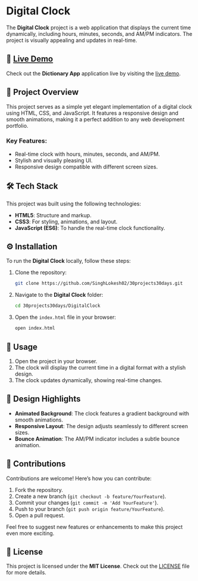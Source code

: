 # Digital Clock

The **Digital Clock** project is a web application that displays the current time dynamically, including hours, minutes, seconds, and AM/PM indicators. The project is visually appealing and updates in real-time.

## 🔗 [Live Demo](https://digital-clock-eight-mu.vercel.app/)

Check out the **Dictionary App** application live by visiting the [live demo](https://digital-clock-eight-mu.vercel.app/).


## 📖 Project Overview

This project serves as a simple yet elegant implementation of a digital clock using HTML, CSS, and JavaScript. It features a responsive design and smooth animations, making it a perfect addition to any web development portfolio.

### Key Features:
- Real-time clock with hours, minutes, seconds, and AM/PM.
- Stylish and visually pleasing UI.
- Responsive design compatible with different screen sizes.

## 🛠️ Tech Stack

This project was built using the following technologies:

- **HTML5**: Structure and markup.
- **CSS3**: For styling, animations, and layout.
- **JavaScript (ES6)**: To handle the real-time clock functionality.

## ⚙️ Installation

To run the **Digital Clock** locally, follow these steps:

1. Clone the repository:
    ```bash
    git clone https://github.com/SinghLokesh02/30projects30days.git
    ```

2. Navigate to the **Digital Clock** folder:
    ```bash
    cd 30projects30days/DigitalClock
    ```

3. Open the `index.html` file in your browser:
    ```bash
    open index.html
    ```

## 🚀 Usage

1. Open the project in your browser.
2. The clock will display the current time in a digital format with a stylish design.
3. The clock updates dynamically, showing real-time changes.

## 🎨 Design Highlights

- **Animated Background**: The clock features a gradient background with smooth animations.
- **Responsive Layout**: The design adjusts seamlessly to different screen sizes.
- **Bounce Animation**: The AM/PM indicator includes a subtle bounce animation.

## 🤝 Contributions

Contributions are welcome! Here’s how you can contribute:

1. Fork the repository.
2. Create a new branch (`git checkout -b feature/YourFeature`).
3. Commit your changes (`git commit -m 'Add YourFeature'`).
4. Push to your branch (`git push origin feature/YourFeature`).
5. Open a pull request.

Feel free to suggest new features or enhancements to make this project even more exciting.

## 📜 License

This project is licensed under the **MIT License**. Check out the [LICENSE](../LICENSE) file for more details.
 